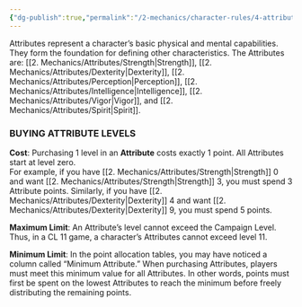 ```yaml
---
{"dg-publish":true,"permalink":"/2-mechanics/character-rules/4-attributes/"}
---
```


Attributes represent a character’s basic physical and mental capabilities. They form the foundation for defining other characteristics. The Attributes are: [[2. Mechanics/Attributes/Strength\|Strength]], [[2. Mechanics/Attributes/Dexterity\|Dexterity]], [[2. Mechanics/Attributes/Perception\|Perception]], [[2. Mechanics/Attributes/Intelligence\|Intelligence]], [[2. Mechanics/Attributes/Vigor\|Vigor]], and [[2. Mechanics/Attributes/Spirit\|Spirit]].

### BUYING ATTRIBUTE LEVELS

**Cost**: Purchasing 1 level in an **Attribute** costs exactly 1 point. All Attributes start at level zero.  
For example, if you have [[2. Mechanics/Attributes/Strength\|Strength]] 0 and want [[2. Mechanics/Attributes/Strength\|Strength]] 3, you must spend 3 Attribute points. Similarly, if you have [[2. Mechanics/Attributes/Dexterity\|Dexterity]] 4 and want [[2. Mechanics/Attributes/Dexterity\|Dexterity]] 9, you must spend 5 points.

**Maximum Limit**: An Attribute’s level cannot exceed the Campaign Level. Thus, in a CL 11 game, a character’s Attributes cannot exceed level 11.

**Minimum Limit**: In the point allocation tables, you may have noticed a column called “Minimum Attribute.” When purchasing Attributes, players must meet this minimum value for all Attributes. In other words, points must first be spent on the lowest Attributes to reach the minimum before freely distributing the remaining points.